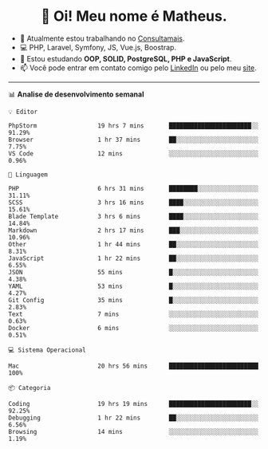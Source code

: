 <h1 align="center">👋 Oi! Meu nome é Matheus.</h1>

- 🔭  Atualmente estou trabalhando no [Consultamais](https://consultamais.com.br/).
- 💻  PHP, Laravel, Symfony, JS, Vue.js, Boostrap.
- 🌱  Estou estudando **OOP, SOLID, PostgreSQL, PHP e JavaScript**.
- 📫  Você pode entrar em contato comigo pelo [LinkedIn](https://www.linkedin.com/in/matheuscamargoxavier/) ou pelo meu [site](https://matheuscamargo.co).

-------

📊  **Analise de desenvolvimento semanal**
```text
💡 Editor

PhpStorm                 19 hrs 7 mins       ███████████████████████░░     91.29%
Browser                  1 hr 37 mins        ██░░░░░░░░░░░░░░░░░░░░░░░      7.75%
VS Code                  12 mins             ░░░░░░░░░░░░░░░░░░░░░░░░░      0.96%
```
```text
💬 Linguagem

PHP                      6 hrs 31 mins       ████████░░░░░░░░░░░░░░░░░     31.11%
SCSS                     3 hrs 16 mins       ████░░░░░░░░░░░░░░░░░░░░░     15.61%
Blade Template           3 hrs 6 mins        ████░░░░░░░░░░░░░░░░░░░░░     14.84%
Markdown                 2 hrs 17 mins       ███░░░░░░░░░░░░░░░░░░░░░░     10.96%
Other                    1 hr 44 mins        ██░░░░░░░░░░░░░░░░░░░░░░░      8.31%
JavaScript               1 hr 22 mins        ██░░░░░░░░░░░░░░░░░░░░░░░      6.55%
JSON                     55 mins             █░░░░░░░░░░░░░░░░░░░░░░░░      4.38%
YAML                     53 mins             █░░░░░░░░░░░░░░░░░░░░░░░░      4.27%
Git Config               35 mins             █░░░░░░░░░░░░░░░░░░░░░░░░      2.83%
Text                     7 mins              ░░░░░░░░░░░░░░░░░░░░░░░░░      0.63%
Docker                   6 mins              ░░░░░░░░░░░░░░░░░░░░░░░░░      0.51%
```
```text
💻 Sistema Operacional

Mac                      20 hrs 56 mins      █████████████████████████       100%
```
```text
📦 Categoria

Coding                   19 hrs 19 mins      ███████████████████████░░     92.25%
Debugging                1 hr 22 mins        ██░░░░░░░░░░░░░░░░░░░░░░░      6.56%
Browsing                 14 mins             ░░░░░░░░░░░░░░░░░░░░░░░░░      1.19%
```
